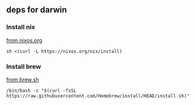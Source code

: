 ## deps for darwin

### Install nix
[from nixos.org](https://nixos.org/download/#nix-install-macos)
```
sh <(curl -L https://nixos.org/nix/install)
```

### Install brew 
[from brew.sh](https://brew.sh/)
```
/bin/bash -c "$(curl -fsSL https://raw.githubusercontent.com/Homebrew/install/HEAD/install.sh)"
```
